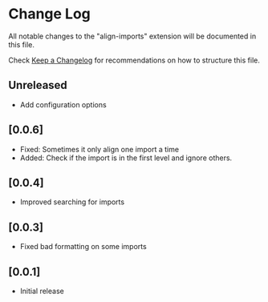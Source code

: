 # Change Log

All notable changes to the "align-imports" extension will be documented in this file.

Check [Keep a Changelog](http://keepachangelog.com/) for recommendations on how to structure this file.

## Unreleased
- Add configuration options

## [0.0.6]

- Fixed: Sometimes it only align one import a time
- Added: Check if the import is in the first level and ignore others.

## [0.0.4]

- Improved searching for imports

## [0.0.3]

- Fixed bad formatting on some imports

## [0.0.1]

- Initial release